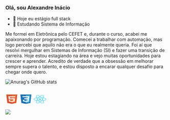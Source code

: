 ### Olá, sou Alexandre Inácio


- 🔭 Hoje eu estágio full stack
- 🌱 Estudando Sistema de Informação

Me formei em Eletrônica pelo CEFET e, durante o curso, acabei me apaixonando por programação. Comecei a trabalhar com automação, mas logo percebi que aquilo não era o que eu realmente queria. Foi aí que resolvi mergulhar em Sistemas de Informação (SI) e fazer uma transição de carreira. Hoje estou estagiando na área e vejo muitas oportunidades para crescer e aprender. Acredito de verdade que a obsessão em melhorar sempre supera o talento, e estou disposto a encarar qualquer desafio para chegar onde quero.

![Anurag's GitHub stats](https://github-readme-stats.vercel.app/api?username=Alexandre-imr&show_icons=true&theme=transparent)

<div style="display: inline_block"><br>
 <img align="center" alt="Alexandre-HTML" height="30" width="40" src="https://raw.githubusercontent.com/devicons/devicon/master/icons/html5/html5-original.svg">
 <img align="center" alt="Alexandre-CSS" height="30" width="40" src="https://raw.githubusercontent.com/devicons/devicon/master/icons/css3/css3-original.svg">
  <img align="center" alt="Alexandre-CSS" height="30" width="40" src="https://raw.githubusercontent.com/devicons/devicon/master/icons/react/react-original.svg">
</div>
<br>
<div> 
  <a href="https://wa.me/5531997436773?text=Ol%C3%A1%2C+tudo+bem+%3F+Vim+atrav%C3%A9s+do+GitHub." target="_blank"><img src="https://img.shields.io/badge/WhatsApp-25D366?style=for-the-badge&logo=whatsapp&logoColor=white" target="_blank"></a>
</div>
